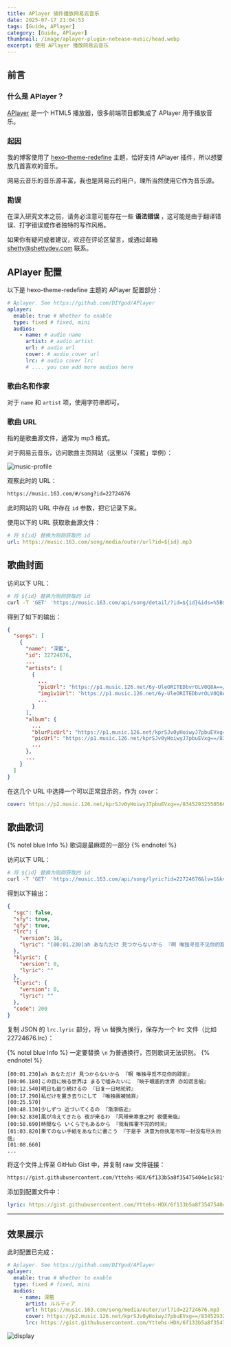 ```yaml
---
title: APlayer 插件播放网易云音乐
date: 2025-07-17 21:04:53
tags: [Guide, APlayer]
category: [Guide, APlayer]
thumbnail: /image/aplayer-plugin-netease-music/head.webp
excerpt: 使用 APlayer 播放网易云音乐
---
```


## 前言

### 什么是 APlayer？

[APlayer](https://github.com/DIYgod/APlayer) 是一个 HTML5 播放器，很多前端项目都集成了 APlayer 用于播放音乐。

### 起因

我的博客使用了 [hexo-theme-redefine](https://redefine-docs.ohevan.com/zh/getting-started) 主题，恰好支持 APlayer 插件，所以想要放几首喜欢的音乐。

网易云音乐的音乐源丰富，我也是网易云的用户，理所当然使用它作为音乐源。

### 勘误

在深入研究文本之前，请务必注意可能存在一些 **语法错误** ，这可能是由于翻译错误、打字错误或作者独特的写作风格。

如果你有疑问或者建议，欢迎在评论区留言，或通过邮箱 shetty@shettydev.com 联系。

## APlayer 配置

以下是 hexo-theme-redefine 主题的 APlayer 配置部分：

```yaml
# Aplayer. See https://github.com/DIYgod/APlayer
aplayer:
  enable: true # Whether to enable
  type: fixed # fixed, mini
  audios:
    - name: # audio name
      artist: # audio artist
      url: # audio url
      cover: # audio cover url
      lrc: # audio cover lrc
      # .... you can add more audios here
```

### 歌曲名和作家

对于 `name` 和 `artist` 项，使用字符串即可。

### 歌曲 URL

指的是歌曲源文件，通常为 mp3 格式。

对于网易云音乐，访问歌曲主页网站（这里以「深藍」举例）：

![music-profile](music-profile.webp)

观察此时的 URL：

```txt
https://music.163.com/#/song?id=22724676
```

此时网站的 URL 中存在 `id` 参数，把它记录下来。

使用以下的 URL 获取歌曲源文件：

```yaml
# 将 ${id} 替换为刚刚获取的 id
url: https://music.163.com/song/media/outer/url?id=${id}.mp3
```

## 歌曲封面

访问以下 URL：

```bash
# 将 ${id} 替换为刚刚获取的 id
curl -T 'GET' 'https://music.163.com/api/song/detail/?id=${id}&ids=%5B${id}%5D'
```

得到了如下的输出：

```json
{
  "songs": [
    {
      "name": "深藍",
      "id": 22724676,
      ...
      "artists": [
        {
          ...
          "picUrl": "https://p1.music.126.net/6y-UleORITEDbvrOLV0Q8A==/5639395138885805.jpg",
          "img1v1Url": "https://p1.music.126.net/6y-UleORITEDbvrOLV0Q8A==/5639395138885805.jpg",
          ...
        }
      ],
      "album": {
        ...
        "blurPicUrl": "https://p1.music.126.net/kprSJv0yHoiwyJ7pbuEVxg==/834529325505669.jpg",
        "picUrl": "https://p1.music.126.net/kprSJv0yHoiwyJ7pbuEVxg==/834529325505669.jpg",
        ...
      },
      ...
    }
  ]
}
```

在这几个 URL 中选择一个可以正常显示的，作为 `cover`：

```yaml
cover: https://p2.music.126.net/kprSJv0yHoiwyJ7pbuEVxg==/834529325505669.jpg
```

## 歌曲歌词

{% notel blue Info %}
歌词是最麻烦的一部分
{% endnotel %}

访问以下 URL：

```bash
# 将 ${id} 替换为刚刚获取的 id
curl -T 'GET' 'https://music.163.com/api/song/lyric?id=22724676&lv=1&kv=1&tv=-1'
```

得到以下输出：

```json
{
  "sgc": false,
  "sfy": true,
  "qfy": true,
  "lrc": {
    "version": 16,
    "lyric": "[00:01.230]ah あなただけ 見つからないから 『啊 唯独寻觅不见你的踪影』\n[00:06.180]この目に映る世界は まるで嘘みたいに 『映于眼底的世界 亦如谎言般』\n[00:12.540]明日も廻り続けるの 『日复一日地轮转』\n[00:17.290]私だけを置き去りにして 『唯独我被抛弃』\n[00:25.570]\n[00:48.130]少しずつ 近づいてくるの 『渐渐临近』\n[00:52.830]風が冷えてきたら 夜が来るわ 『风带来寒意之时 夜便来临』\n[00:58.690]時間なら いくらでもあるから 『我有挥霍不完的时间』\n[01:03.820]果てのない手紙をあなたに書こう 『于是乎 决意为你执笔书写一封没有尽头的信』\n[01:08.660]\n[01:09.690]激しい雨とか降ってくれたら 『如若暴雨倾盆而至』\n[01:14.500]何かが記憶さえ隠し去ってくれるのなら 『是否能有些什么为我遮蔽这记忆』\n[01:27.940]\n[01:28.520]あなただけ 見つからないから 『啊 唯独寻觅不见你的踪影』\n[01:33.510]この目に映る世界は まるで嘘みたいに 『映于眼底的世界 亦如谎言般』\n[01:39.730]明日も廻り続けるの 『日复一日地轮转』\n[01:44.770]私だけを置き去りにして 『唯独我被抛弃』\n[01:56.930]\n[02:04.680]窓越しに 見える電車の 『透过窗户 只见电车的』\n[02:09.310]明かりは流星みたい 駆け抜けてく 『流光恍若流星 疾驰而过』\n[02:15.320]行き場のない夢物語 『不知去向的梦』\n[02:19.750]かなわないと知っても 願ってしまう 『纵然深知无法实现 亦禁不住期许』\n[02:25.340]\n[02:25.950]どこまで悲しみに染まったら 『到底要经历悲伤的几许浸染』\n[02:31.620]冷たい現実に この胸は震えなくなるの 『这心才不会因冰冷的事实而战栗』\n[02:44.740]\n[02:45.260]あなただけ 見つけられなくて 『唯独你 我遍寻不着』\n[02:49.640]切なさの波に ただ削られていく 『悲伤的浪潮 将我侵蚀』\n[02:56.010]深くて 光は射さない 『深不见底 亦暗不见光』\n[03:01.380]私だけを置き去りにして 『唯独我被抛弃』\n[03:09.640]\n[03:41.710]ah あなただけ 見つからないから 『啊 唯独寻觅不见你的踪影』\n[03:46.680]この目に映る世界は まるで嘘みたいに 『映于眼底的世界 亦如谎言般』\n[03:53.400]明日も廻り続けるの 『日复一日地轮转』\n[03:58.520]私だけを置き去りにして 『唯独我被抛弃』\n[04:03.220]\n[04:03.660]ah あなただけ 見つけられなくて 『唯独你 我遍寻不着』\n[04:08.450]切なさの波に ただ削られてゆく 『悲伤的浪潮 将我侵蚀』\n[04:14.920]深くて 光は射さない 『深不见底 亦暗不见光』\n[04:20.120]私だけを置き去りにして 『唯独我被抛弃』\n"
  },
  "klyric": {
    "version": 0,
    "lyric": ""
  },
  "tlyric": {
    "version": 0,
    "lyric": ""
  },
  "code": 200
}
```

复制 JSON 的 `lrc.lyric` 部分，将 `\n` 替换为换行，保存为一个 lrc 文件（比如 22724676.lrc）：

{% notel blue Info %}
一定要替换 `\n` 为普通换行，否则歌词无法识别。
{% endnotel %}

```lyric
[00:01.230]ah あなただけ 見つからないから 『啊 唯独寻觅不见你的踪影』
[00:06.180]この目に映る世界は まるで嘘みたいに 『映于眼底的世界 亦如谎言般』
[00:12.540]明日も廻り続けるの 『日复一日地轮转』
[00:17.290]私だけを置き去りにして 『唯独我被抛弃』
[00:25.570]
[00:48.130]少しずつ 近づいてくるの 『渐渐临近』
[00:52.830]風が冷えてきたら 夜が来るわ 『风带来寒意之时 夜便来临』
[00:58.690]時間なら いくらでもあるから 『我有挥霍不完的时间』
[01:03.820]果てのない手紙をあなたに書こう 『于是乎 决意为你执笔书写一封没有尽头的信』
[01:08.660]
...
```

将这个文件上传至 GitHub Gist 中，并复制 raw 文件链接：

```txt
https://gist.githubusercontent.com/Yttehs-HDX/6f133b5a8f35475404e1c581f3045b4a/raw/80a621dc3efdfdaa5bb161ce705904bf4d8080b0/22724676.lrc
```

添加到配置文件中：

```yaml
lyric: https://gist.githubusercontent.com/Yttehs-HDX/6f133b5a8f35475404e1c581f3045b4a/raw/80a621dc3efdfdaa5bb161ce705904bf4d8080b0/22724676.lrc
```

---

## 效果展示

此时配置已完成：

```yaml
# Aplayer. See https://github.com/DIYgod/APlayer
aplayer:
  enable: true # Whether to enable
  type: fixed # fixed, mini
  audios:
    - name: 深藍
      artist: ルルティア
      url: https://music.163.com/song/media/outer/url?id=22724676.mp3
      cover: https://p2.music.126.net/kprSJv0yHoiwyJ7pbuEVxg==/834529325505669.jpg
      lrc: https://gist.githubusercontent.com/Yttehs-HDX/6f133b5a8f35475404e1c581f3045b4a/raw/80a621dc3efdfdaa5bb161ce705904bf4d8080b0/22724676.lrc
```

![display](display.webp)
